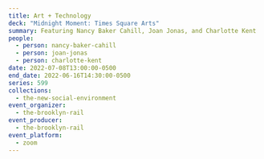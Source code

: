 ```yaml
---
title: Art + Technology
deck: "Midnight Moment: Times Square Arts"
summary: Featuring Nancy Baker Cahill, Joan Jonas, and Charlotte Kent
people:
  - person: nancy-baker-cahill
  - person: joan-jonas
  - person: charlotte-kent
date: 2022-07-08T13:00:00-0500
end_date: 2022-06-16T14:30:00-0500
series: 599
collections:
  - the-new-social-environment
event_organizer:
  - the-brooklyn-rail
event_producer:
  - the-brooklyn-rail
event_platform:
  - zoom
---
```

